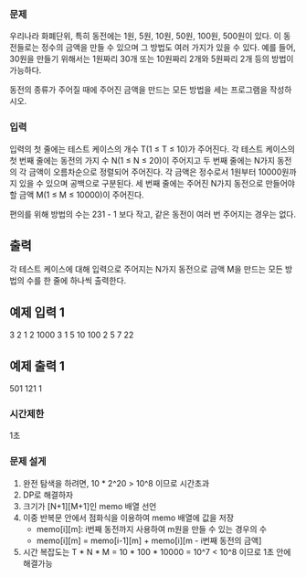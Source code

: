 ### 문제
우리나라 화폐단위, 특히 동전에는 1원, 5원, 10원, 50원, 100원, 500원이 있다.
이 동전들로는 정수의 금액을 만들 수 있으며 그 방법도 여러 가지가 있을 수 있다.
예를 들어, 30원을 만들기 위해서는 1원짜리 30개 또는 10원짜리 2개와 5원짜리 2개 등의 방법이 가능하다.

동전의 종류가 주어질 때에 주어진 금액을 만드는 모든 방법을 세는 프로그램을 작성하시오.

### 입력
입력의 첫 줄에는 테스트 케이스의 개수 T(1 ≤ T ≤ 10)가 주어진다. 
각 테스트 케이스의 첫 번째 줄에는 동전의 가지 수 N(1 ≤ N ≤ 20)이 주어지고 두 번째 줄에는 N가지 동전의 각 금액이 오름차순으로 정렬되어 주어진다.
각 금액은 정수로서 1원부터 10000원까지 있을 수 있으며 공백으로 구분된다. 
세 번째 줄에는 주어진 N가지 동전으로 만들어야 할 금액 M(1 ≤ M ≤ 10000)이 주어진다.

편의를 위해 방법의 수는 231 - 1 보다 작고, 같은 동전이 여러 번 주어지는 경우는 없다.

## 출력
각 테스트 케이스에 대해 입력으로 주어지는 N가지 동전으로 금액 M을 만드는 모든 방법의 수를 한 줄에 하나씩 출력한다.

## 예제 입력 1
3
2
1 2
1000
3
1 5 10
100
2
5 7
22

## 예제 출력 1
501
121
1

### 시간제한
1초

### 문제 설게
1. 완전 탐색을 하려면, 10 * 2^20 > 10^8 이므로 시간초과
2. DP로 해결하자
3. 크기가 [N+1][M+1]인 memo 배열 선언
4. 이중 반복문 안에서 점화식을 이용하여 memo 배열에 값을 저장
    - memo[i][m]: i번째 동전까지 사용하여 m원을 만들 수 있는 경우의 수
    - memo[i][m] = memo[i-1][m] + memo[i][m - i번째 동전의 금액]
5. 시간 복잡도는 T * N * M = 10 * 100 * 10000 = 10^7 < 10^8 이므로 1초 안에 해결가능